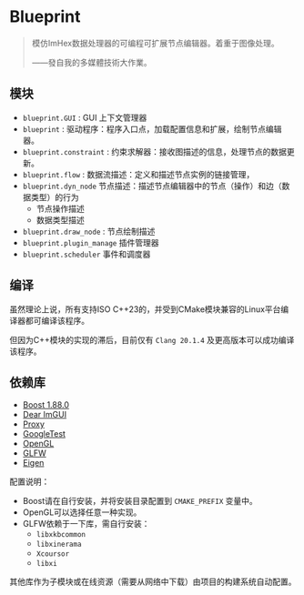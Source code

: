# Blueprint

> 模仿ImHex数据处理器的可编程可扩展节点编辑器。着重于图像处理。
> 
> ——發自我的多媒體技術大作業。

## 模块

- `blueprint.GUI` : GUI 上下文管理器
- `blueprint` : 驱动程序：程序入口点，加载配置信息和扩展，绘制节点编辑器。
- `blueprint.constraint` : 约束求解器：接收图描述的信息，处理节点的数据更新。
- `blueprint.flow` : 数据流描述：定义和描述节点实例的链接管理，
- `blueprint.dyn_node` 节点描述：描述节点编辑器中的节点（操作）和边（数据类型）的行为
  - 节点操作描述
  - 数据类型描述
- `blueprint.draw_node` : 节点绘制描述
- `blueprint.plugin_manage` 插件管理器
- `blueprint.scheduler` 事件和调度器

## 编译

虽然理论上说，所有支持ISO C++23的，并受到CMake模块兼容的Linux平台编译器都可编译该程序。

但因为C++模块的实现的滞后，目前仅有 `Clang 20.1.4` 及更高版本可以成功编译该程序。

## 依赖库

- [Boost 1.88.0](https://www.boost.org/)
- [Dear ImGUI](https://github.com/ocornut/imgui)
- [Proxy](https://github.com/microsoft/proxy)
- [GoogleTest](https://github.com/google/googletest)
- [OpenGL](https://opengl.org/)
- [GLFW](https://github.com/glfw/glfw)
- [Eigen](https://eigen.tuxfamily.org/)

配置说明：

- Boost请在自行安装，并将安装目录配置到 `CMAKE_PREFIX` 变量中。
- OpenGL可以选择任意一种实现。
- GLFW依赖于一下库，需自行安装：
  - `libxkbcommon`
  - `libxinerama`
  - `Xcoursor`
  - `libxi`

其他库作为子模块或在线资源（需要从网络中下载）由项目的构建系统自动配置。